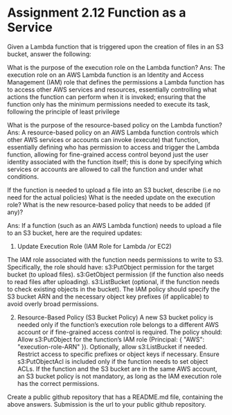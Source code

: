 # Assignment 2.12 Function as a Service

Given a Lambda function that is triggered upon the creation of files in an S3 bucket, answer the following:

What is the purpose of the execution role on the Lambda function? 
Ans: The execution role on an AWS Lambda function is an Identity and Access Management (IAM) role that defines the permissions a Lambda function has to access other AWS services and resources, essentially controlling what actions the function can perform when it is invoked; ensuring that the function only has the minimum permissions needed to execute its task, following the principle of least privilege

What is the purpose of the resource-based policy on the Lambda function?
Ans: A resource-based policy on an AWS Lambda function controls which other AWS services or accounts can invoke (execute) that function, essentially defining who has permission to access and trigger the Lambda function, allowing for fine-grained access control beyond just the user identity associated with the function itself; this is done by specifying which services or accounts are allowed to call the function and under what conditions. 

If the function is needed to upload a file into an S3 bucket, describe (i.e no need for the actual policies)
What is the needed update on the execution role?
What is the new resource-based policy that needs to be added (if any)?

Ans: 
If a function (such as an AWS Lambda function) needs to upload a file to an S3 bucket, here are the required updates:

1. Update Execution Role (IAM Role for Lambda /or EC2)

The IAM role associated with the function needs permissions to write to S3. Specifically, the role should have:
s3:PutObject permission for the target bucket (to upload files).
s3:GetObject permission (if the function also needs to read files after uploading).
s3:ListBucket (optional, if the function needs to check existing objects in the bucket).
The IAM policy should specify the S3 bucket ARN and the necessary object key prefixes (if applicable) to avoid overly broad permissions.

2. Resource-Based Policy (S3 Bucket Policy)
A new S3 bucket policy is needed only if the function’s execution role belongs to a different AWS account or if fine-grained access control is required. The policy should:
Allow s3:PutObject for the function’s IAM role (Principal: { "AWS": "execution-role-ARN" }).
Optionally, allow s3:ListBucket if needed.
Restrict access to specific prefixes or object keys if necessary.
Ensure s3:PutObjectAcl is included only if the function needs to set object ACLs.
If the function and the S3 bucket are in the same AWS account, an S3 bucket policy is not mandatory, as long as the IAM execution role has the correct permissions.


Create a public github repository that has a README.md file, containing the above answers.
Submission is the url to your public github repository.
